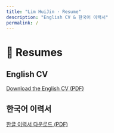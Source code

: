 ```yaml
---
title: "Lim HuiJin · Resume"
description: "English CV & 한국어 이력서"
permalink: /
---
```


# 📄 Resumes

## English CV

<object data="CV_Lim%20HuiJin_HanaTana.pdf"
        type="application/pdf"
        width="100%" height="800">
  <a href="CV_Lim%20HuiJin_HanaTana.pdf">Download the English CV (PDF)</a>
</object>

## 한국어 이력서

<object data="임희진_이력서.pdf"
        type="application/pdf"
        width="100%" height="800">
  <a href="임희진_이력서.pdf">한글 이력서 다운로드 (PDF)</a>
</object>
